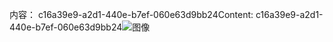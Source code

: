 <span data-ttu-id="aeaf4-101">内容： c16a39e9-a2d1-440e-b7ef-060e63d9bb24</span><span class="sxs-lookup"><span data-stu-id="aeaf4-101">Content: c16a39e9-a2d1-440e-b7ef-060e63d9bb24</span></span>![图像](3b92b0ca-7353-4e21-a465-034bcb92ad3d.png)
